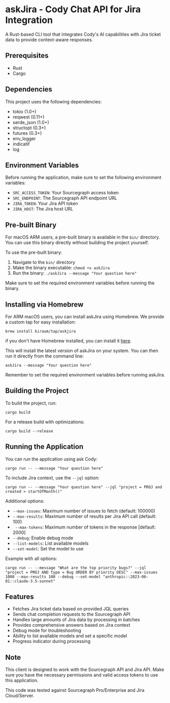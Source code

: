 # askJira - Cody Chat API for Jira Integration

A Rust-based CLI tool that integrates Cody's AI capabilities with Jira ticket data to provide context-aware responses.

## Prerequisites

- Rust
- Cargo

## Dependencies

This project uses the following dependencies:
- tokio (1.0+)
- reqwest (0.11+)
- serde_json (1.0+)
- structopt (0.3+)
- futures (0.3+)
- env_logger
- indicatif
- log

## Environment Variables

Before running the application, make sure to set the following environment variables:

- `SRC_ACCESS_TOKEN`: Your Sourcegraph access token
- `SRC_ENDPOINT`: The Sourcegraph API endpoint URL
- `JIRA_TOKEN`: Your Jira API token
- `JIRA_HOST`: The Jira host URL

## Pre-built Binary

For macOS ARM users, a pre-built binary is available in the `bin/` directory. You can use this binary directly without building the project yourself.

To use the pre-built binary:

1. Navigate to the `bin/` directory
2. Make the binary executable: `chmod +x askJira`
3. Run the binary: `./askJira --message "Your question here"`

Make sure to set the required environment variables before running the binary.

## Installing via Homebrew

For ARM macOS users, you can install askJira using Homebrew. We provide a custom tap for easy installation:

```
brew install kiraum/tap/askjira
```

if you don't have Homebrew installed, you can install it [here](https://brew.sh/).

This will install the latest version of askJira on your system. You can then run it directly from the command line:
```
askJira --message "Your question here"
```

Remember to set the required environment variables before running askJira.

## Building the Project

To build the project, run:
````
cargo build
````

For a release build with optimizations:
````
cargo build --release
````

## Running the Application

You can run the application using ask Cody:
````
cargo run -- --message "Your question here"

````

To include Jira context, use the `--jql` option:
````
cargo run -- --message "Your question here" --jql "project = PROJ and created > startOfMonth()"

````

Additional options:
- `--max-issues`: Maximum number of issues to fetch (default: 100000)
- `--max-results`: Maximum number of results per Jira API call (default: 100)
- ` --max-tokens`: Maximum number of tokens in the response [default: 2000]
- `--debug`: Enable debug mode
- `--list-models`: List available models
- `--set-model`: Set the model to use

Example with all options:
```
cargo run -- --message "What are the top priority bugs?" --jql "project = PROJ AND type = Bug ORDER BY priority DESC" --max-issues 1000 --max-results 100 --debug --set-model "anthropic::2023-06-01::claude-3.5-sonnet"
```

## Features

- Fetches Jira ticket data based on provided JQL queries
- Sends chat completion requests to the Sourcegraph API
- Handles large amounts of Jira data by processing in batches
- Provides comprehensive answers based on Jira context
- Debug mode for troubleshooting
- Ability to list available models and set a specific model
- Progress indicator during processing

## Note

This client is designed to work with the Sourcegraph API and Jira API. Make sure you have the necessary permissions and valid access tokens to use this application.

This code was tested against Sourcegraph Pro/Enterprise and Jira Cloud/Server.
